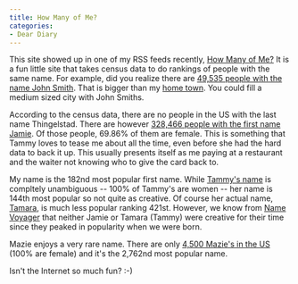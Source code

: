 ```yaml
---
title: How Many of Me?
categories:
- Dear Diary
---
```


This site showed up in one of my RSS feeds recently, [How Many of Me?](http://www.howmanyofme.com/search/) It is a fun little site that takes census data to do rankings of people with the same name. For example, did you realize there are [49,535 people with the name John Smith](http://ww2.howmanyofme.com/search/?given=john&sur=smith). That is bigger than my [home town](http://web.ci.minot.nd.us/). You could fill a medium sized city with John Smiths.

According to the census data, there are no people in the US with the last name Thingelstad. There are however [328,466 people with the first name Jamie](http://ww2.howmanyofme.com/search/?given=jamie&sur=thingelstad). Of those people, 69.86% of them are female. This is something that Tammy loves to tease me about all the time, even before she had the hard data to back it up. This usually presents itself as me paying at a restaurant and the waiter not knowing who to give the card back to.

My name is the 182nd most popular first name. While [Tammy's name](http://ww2.howmanyofme.com/search/?given=tammy&sur=thingelstad) is compltely unambiguous -- 100% of Tammy's are women -- her name is 144th most popular so not quite as creative. Of course her actual name, [Tamara](http://ww2.howmanyofme.com/search/?given=tamara&sur=thingelstad), is much less popular ranking 421st. However, we know from [Name Voyager](http://babynamewizard.com/namevoyager/lnv0105.html) that neither Jamie or Tamara (Tammy) were creative for their time since they peaked in popularity when we were born.

Mazie enjoys a very rare name. There are only [4,500 Mazie's in the US](http://ww2.howmanyofme.com/search/?given=mazie&sur=thingelstad) (100% are female) and it's the 2,762nd most popular name.

Isn't the Internet so much fun? :-)
